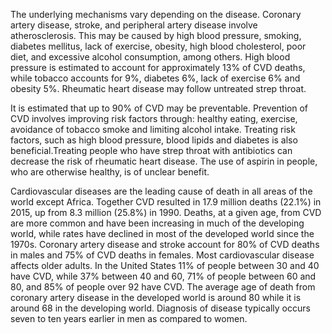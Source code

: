 The underlying mechanisms vary depending on the disease. Coronary artery disease, stroke, and peripheral artery disease involve atherosclerosis. This may be caused by high blood pressure, smoking, diabetes mellitus, lack of exercise, obesity, high blood cholesterol, poor diet, and excessive alcohol consumption, among others. High blood pressure is estimated to account for approximately 13% of CVD deaths, while tobacco accounts for 9%, diabetes 6%, lack of exercise 6% and obesity 5%. Rheumatic heart disease may follow untreated strep throat.

It is estimated that up to 90% of CVD may be preventable. Prevention of CVD involves improving risk factors through: healthy eating, exercise, avoidance of tobacco smoke and limiting alcohol intake. Treating risk factors, such as high blood pressure, blood lipids and diabetes is also beneficial.Treating people who have strep throat with antibiotics can decrease the risk of rheumatic heart disease. The use of aspirin in people, who are otherwise healthy, is of unclear benefit.

Cardiovascular diseases are the leading cause of death in all areas of the world except Africa. Together CVD resulted in 17.9 million deaths (22.1%) in 2015, up from 8.3 million (25.8%) in 1990. Deaths, at a given age, from CVD are more common and have been increasing in much of the developing world, while rates have declined in most of the developed world since the 1970s. Coronary artery disease and stroke account for 80% of CVD deaths in males and 75% of CVD deaths in females. Most cardiovascular disease affects older adults. In the United States 11% of people between 30 and 40 have CVD, while 37% between 40 and 60, 71% of people between 60 and 80, and 85% of people over 92 have CVD. The average age of death from coronary artery disease in the developed world is around 80 while it is around 68 in the developing world. Diagnosis of disease typically occurs seven to ten years earlier in men as compared to women.